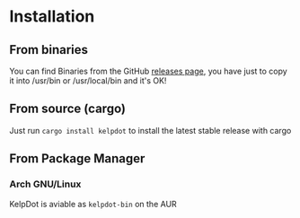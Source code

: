 # Installation

## From binaries

You can find Binaries from the GitHub [releases page](https://github.com/Woomy4680-exe/kelp/release), you have just to copy it into /usr/bin or /usr/local/bin and it's OK!

## From source (cargo)

Just run `cargo install kelpdot` to install the latest stable release with cargo

## From Package Manager

### Arch GNU/Linux

KelpDot is aviable as `kelpdot-bin` on the AUR


